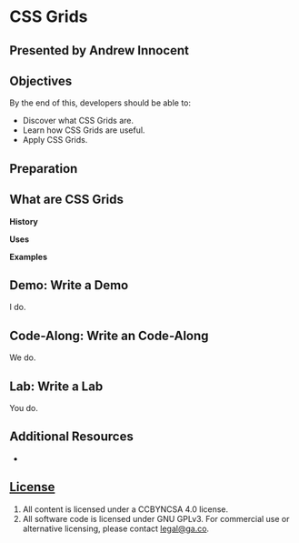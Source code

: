# CSS Grids
## Presented by Andrew Innocent


## Objectives

By the end of this, developers should be able to:

-   Discover what CSS Grids are.
-   Learn how CSS Grids are useful.
-   Apply CSS Grids.

## Preparation


## What are CSS Grids

**History**

**Uses**

**Examples**


## Demo: Write a Demo

I do.


## Code-Along: Write an Code-Along

We do.


## Lab: Write a Lab

You do.

## Additional Resources

-

## [License](LICENSE)

1.  All content is licensed under a CC­BY­NC­SA 4.0 license.
1.  All software code is licensed under GNU GPLv3. For commercial use or
    alternative licensing, please contact legal@ga.co.
